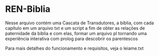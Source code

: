# REN-Biblia
Nesse arquivo contém uma Cascata de Transdutores, a bíblia, com cada capítulo em um arquivo txt e um script a fim de obter as relações de paternidade da bíblia e com elas, formar um arquivo pl tornando uma experiência interativa com prolog para descobrir os parentescos

Para mais detalhes do funcionamento e requisitos, veja o leiame.txt
